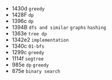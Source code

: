 * 1430d `greedy`
* 1428F `dp`
* 1396c `dp`
* 1394B `dfs and similar` `graphs` `hashing`
* 1363e `tree dp`
* 1342e2 `implementation`
* 1340c `01-bfs`
* 1299c `greedy`
* 1114f `segtree`
* 985e `dp` `greedy`
* 875e `binary search`
